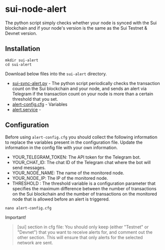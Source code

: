 # sui-node-alert
The python script simply checks whether your node is synced with the Sui blockchain and if your node's version is the same as the Sui Testnet &amp; Devnet version. 

## Installation
```
mkdir sui-alert
cd sui-alert
```
Download below files into the `sui-alert` directory.
* [sui-sync-alert.py](https://github.com/GateOmega/sui-node-alert/blob/main/sui-sync-alert.py) - The python script periodically checks the transaction count on the Sui blockchain and your node, and sends an alert via Telegram if the transaction count on your node is more than a certain threshold that you set.
* [alert-config.cfg](https://github.com/GateOmega/sui-node-alert/blob/main/alert-config.cfg) - Variables 
* [alert.service](https://github.com/GateOmega/sui-node-alert/blob/main/alert.service) - 


## Configuration
Before using `alert-config.cfg` you should collect the following information to replace the variables present in the configuration file. Update the information in the config file with your own information. 

* YOUR_TELEGRAM_TOKEN: The API token for the Telegram bot. 
* YOUR_CHAT_ID: The chat ID of the Telegram chat where the bot will send messages.
* YOUR_NODE_NAME: The name of the monitored node.
* YOUR_NODE_IP: The IP of the monitored node. 
* THRESHOLD : The threshold variable is a configuration parameter that specifies the maximum difference between the number of transactions on the Sui blockchain and the number of transactions on the monitored node that is allowed before an alert is triggered.
```
nano alert-config.cfg
```
Important! 
> [sui] section in cfg file: You should only keep (either "Testnet" or "Devnet") that you want to receive alerts for, and comment out the other section. This will ensure that only alerts for the selected network are sent.



